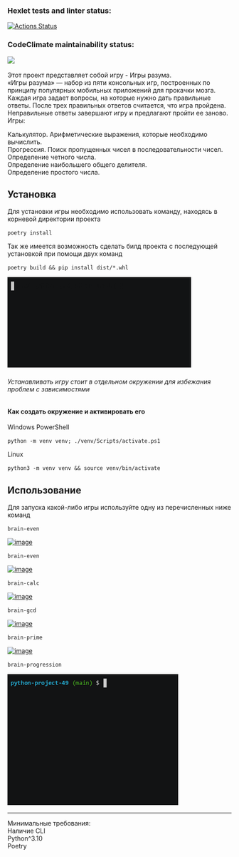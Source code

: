 ### Hexlet tests and linter status:
[![Actions Status](https://github.com/ReYaNOW/python-project-49/workflows/hexlet-check/badge.svg)](https://github.com/ReYaNOW/python-project-49/actions)
### CodeClimate maintainability status:
<a href="https://codeclimate.com/github/ReYaNOW/python-project-49/maintainability"><img src="https://api.codeclimate.com/v1/badges/f09f6f2f890183ba1102/maintainability" /></a>  
  
  
Этот проект представляет собой игру - Игры разума.  
«Игры разума» — набор из пяти консольных игр, построенных по принципу популярных мобильных приложений для прокачки мозга. Каждая игра задает вопросы, на которые нужно дать правильные ответы. После трех правильных ответов считается, что игра пройдена. Неправильные ответы завершают игру и предлагают пройти ее заново. Игры:  

Калькулятор. Арифметические выражения, которые необходимо вычислить.  
Прогрессия. Поиск пропущенных чисел в последовательности чисел.  
Определение четного числа.  
Определение наибольшего общего делителя.  
Определение простого числа.  
  
## Установка  

Для установки игры необходимо использовать команду, находясь в корневой директории проекта
```
poetry install
```
  
Так же имеется возможность сделать билд проекта с последующей установкой при помощи двух команд
```
poetry build && pip install dist/*.whl
```
  
![](https://github.com/ReYaNOW/repo_for_gifs/blob/main/install.gif?raw=true)  
  
###### Устанавливать игру стоит в отдельном окружении для избежания проблем с зависимостями  

#### Как создать окружение и активировать его
Windows  PowerShell
```
python -m venv venv; ./venv/Scripts/activate.ps1
```
  
Linux  
```
python3 -m venv venv && source venv/bin/activate
```
   
  
## Использование  
  
Для запуска какой-либо игры используйте одну из перечисленных ниже команд  
  
```
brain-even
```  
<a href="https://asciinema.org/a/551560?autoplay=1" target="_blank" rel="noreferrer"><img src="https://media.discordapp.net/attachments/324178393161793536/1153163050870906890/image.png" alt="image" /></a>  
  
```
brain-even
```  
<a href="https://asciinema.org/a/551560?autoplay=1" target="_blank" rel="noreferrer"><img src="https://media.discordapp.net/attachments/324178393161793536/1153476889982279751/image.png" alt="image" /></a>  

```
brain-calc
```
<a href="https://asciinema.org/a/551578?autoplay=1" target="_blank" rel="noreferrer"><img src="https://media.discordapp.net/attachments/324178393161793536/1153161070479933531/image.png" alt="image" /></a> 
  
  
```
brain-gcd
```  
<a href="https://asciinema.org/a/551517?autoplay=1" target="_blank" rel="noreferrer"><img src="https://media.discordapp.net/attachments/324178393161793536/1153394675315638403/image.png" alt="image" /></a> 
  
   
```
brain-prime
```  
<a href="https://asciinema.org/a/551539?autoplay=1" target="_blank" rel="noreferrer"><img src="https://cdn.discordapp.com/attachments/324178393161793536/1153394997568229508/image.png" alt="image" /></a> 
  
  
```
brain-progression
```  
![](https://github.com/ReYaNOW/repo_for_gifs/blob/main/progression.gif?raw=true)   
  
<hr>  

Минимальные требования:  
Наличие CLI  
Python^3.10  
Poetry

